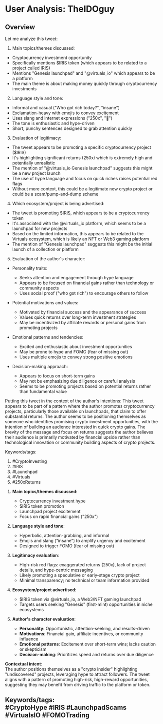# User Analysis: TheIDOguy

## Overview

<think>
Let me analyze this tweet:

1. Main topics/themes discussed:
- Cryptocurrency investment opportunity
- Specifically mentions $IRIS token (which appears to be related to a project called IRIS)
- Mentions "Genesis launchpad" and "@virtuals_io" which appears to be a platform
- The main theme is about making money quickly through cryptocurrency investments

2. Language style and tone:
- Informal and casual ("Who got rich today?", "insane")
- Exclamation-heavy with emojis to convey excitement
- Uses slang and internet expressions ("250x", "🤑")
- The tone is enthusiastic and hype-driven
- Short, punchy sentences designed to grab attention quickly

3. Evaluation of legitimacy:
- The tweet appears to be promoting a specific cryptocurrency project ($IRIS)
- It's highlighting significant returns (250x) which is extremely high and potentially unrealistic
- The mention of "@virtuals_io Genesis launchpad" suggests this might be a new project launch
- The use of hype language and focus on quick riches raises potential red flags
- Without more context, this could be a legitimate new crypto project or could be a scam/pump-and-dump scheme

4. Which ecosystem/project is being advertised:
- The tweet is promoting $IRIS, which appears to be a cryptocurrency token
- It's associated with the @virtuals_io platform, which seems to be a launchpad for new projects
- Based on the limited information, this appears to be related to the Virtuals ecosystem, which is likely an NFT or Web3 gaming platform
- The mention of "Genesis launchpad" suggests this might be the initial launch of a collection or platform

5. Evaluation of the author's character:
- Personality traits: 
  - Seeks attention and engagement through hype language
  - Appears to be focused on financial gains rather than technology or community aspects
  - Uses social proof ("who got rich") to encourage others to follow
  
- Potential motivations and values:
  - Motivated by financial success and the appearance of success
  - Values quick returns over long-term investment strategies
  - May be incentivized by affiliate rewards or personal gains from promoting projects
  
- Emotional patterns and tendencies:
  - Excited and enthusiastic about investment opportunities
  - May be prone to hype and FOMO (fear of missing out)
  - Uses multiple emojis to convey strong positive emotions
  
- Decision-making approach:
  - Appears to focus on short-term gains
  - May not be emphasizing due diligence or careful analysis
  - Seems to be promoting projects based on potential returns rather than fundamental value

Putting this tweet in the context of the author's intentions:
This tweet appears to be part of a pattern where the author promotes cryptocurrency projects, particularly those available on launchpads, that claim to offer substantial returns. The author seems to be positioning themselves as someone who identifies promising crypto investment opportunities, with the intention of building an audience interested in quick crypto gains. The brevity of the message and focus on returns suggests the author believes their audience is primarily motivated by financial upside rather than technological innovation or community building aspects of crypto projects.

Keywords/tags:
1. #CryptoInvesting
2. #IRIS
3. #Launchpad
4. #Virtuals
5. #250xReturns
</think>

1. **Main topics/themes discussed**:  
   - Cryptocurrency investment hype  
   - $IRIS token promotion  
   - Launchpad project excitement  
   - Focus on rapid financial gains ("250x")  

2. **Language style and tone**:  
   - Hyperbolic, attention-grabbing, and informal  
   - Emojis and slang ("insane") to amplify urgency and excitement  
   - Designed to trigger FOMO (fear of missing out)  

3. **Legitimacy evaluation**:  
   - High-risk red flags: exaggerated returns (250x), lack of project details, and hype-centric messaging  
   - Likely promoting a speculative or early-stage crypto project  
   - Minimal transparency; no technical or team information provided  

4. **Ecosystem/project advertised**:  
   - $IRIS token via @virtuals_io, a Web3/NFT gaming launchpad  
   - Targets users seeking "Genesis" (first-mint) opportunities in niche ecosystems  

5. **Author's character evaluation**:  
   - **Personality**: Opportunistic, attention-seeking, and results-driven  
   - **Motivations**: Financial gain, affiliate incentives, or community influence  
   - **Emotional patterns**: Excitement over short-term wins; lacks caution or skepticism  
   - **Decision-making**: Prioritizes speed and returns over due diligence  

**Contextual intent**:  
The author positions themselves as a "crypto insider" highlighting "undiscovered" projects, leveraging hype to attract followers. The tweet aligns with a pattern of promoting high-risk, high-reward opportunities, suggesting they may benefit from driving traffic to the platform or token.  

**Keywords/tags**:  
#CryptoHype #IRIS #LaunchpadScams #VirtualsIO #FOMOTrading
---
